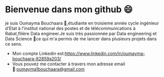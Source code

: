 # Bienvenue dans mon github 😄


je suis Oumayma Bouchaara 👋,étudiante en troisieme année cycle ingénieur d'Etat à l'institut national des postes et de télécommunications à Rabat,filière Data engineer.Je suis très 
passionnée par Data engineering et Data Science 🤖ce qui m'a permis de me lancer dans plusieurs projets dans ce sens.
- Mon compte Linkedin est:https://www.linkedin.com/in/oumayma-bouchaara-82859a203/
- Vous pouvez  me contacter à travers mon adresse email 💬:oumayma1bouchaara@gmail.com 




